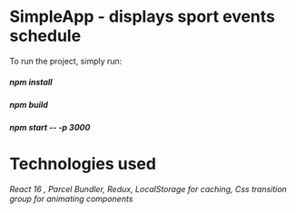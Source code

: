 # SimpleApp - displays sport events schedule

To run the project, simply run: 

##### npm install 
##### npm build 
##### npm start -- -p 3000

# Technologies used 

*React 16 ,
 Parcel Bundler, 
 Redux, 
 LocalStorage for caching, 
 Css transition group for animating components*

